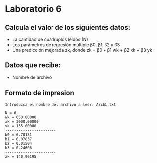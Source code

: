 # Laboratorio 6

## Calcula el valor de los siguientes datos: ##
* La cantidad de cuádruplos leídos (N)
* Los parámetros de regresión múltiple β0, β1, β2 y β3
* Una predicción mejorada zk, donde zk = β0 + β1 wk + β2 xk + β3 yk
&nbsp;

## Datos que recibe: ##
* Nombre de archivo

## Formato de impresion ##
```
Introduzca el nombre del archivo a leer: Arch1.txt

N = 6
wk = 650.00000
xk = 3000.00000
yk = 155.00000
-----------------------
b0 = 6.70131
b1 = 0.07837
b2 = 0.01504
b3 = 0.24606
-----------------------
zk = 140.90195

```
